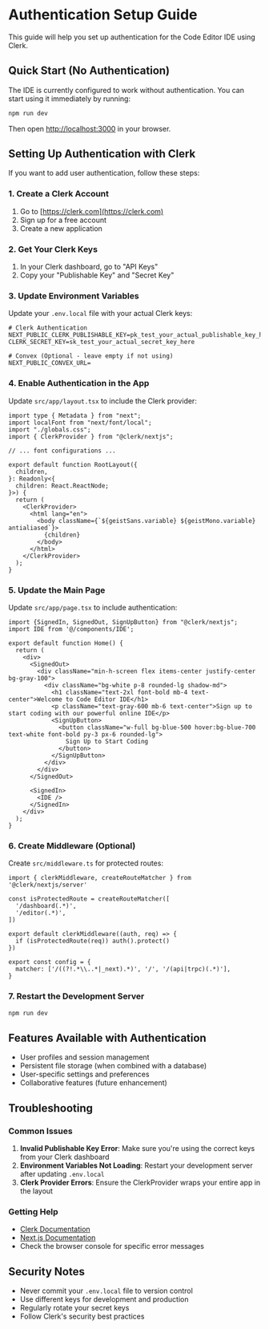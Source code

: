 # Authentication Setup Guide

This guide will help you set up authentication for the Code Editor IDE using Clerk.

## Quick Start (No Authentication)

The IDE is currently configured to work without authentication. You can start using it immediately by running:

```bash
npm run dev
```

Then open [http://localhost:3000](http://localhost:3000) in your browser.

## Setting Up Authentication with Clerk

If you want to add user authentication, follow these steps:

### 1. Create a Clerk Account

1. Go to [https://clerk.com](https://clerk.com)
2. Sign up for a free account
3. Create a new application

### 2. Get Your Clerk Keys

1. In your Clerk dashboard, go to "API Keys"
2. Copy your "Publishable Key" and "Secret Key"

### 3. Update Environment Variables

Update your `.env.local` file with your actual Clerk keys:

```env
# Clerk Authentication
NEXT_PUBLIC_CLERK_PUBLISHABLE_KEY=pk_test_your_actual_publishable_key_here
CLERK_SECRET_KEY=sk_test_your_actual_secret_key_here

# Convex (Optional - leave empty if not using)
NEXT_PUBLIC_CONVEX_URL=
```

### 4. Enable Authentication in the App

Update `src/app/layout.tsx` to include the Clerk provider:

```tsx
import type { Metadata } from "next";
import localFont from "next/font/local";
import "./globals.css";
import { ClerkProvider } from "@clerk/nextjs";

// ... font configurations ...

export default function RootLayout({
  children,
}: Readonly<{
  children: React.ReactNode;
}>) {
  return (
    <ClerkProvider>
      <html lang="en">
        <body className={`${geistSans.variable} ${geistMono.variable} antialiased`}>
          {children}
        </body>
      </html>
    </ClerkProvider>
  );
}
```

### 5. Update the Main Page

Update `src/app/page.tsx` to include authentication:

```tsx
import {SignedIn, SignedOut, SignUpButton} from "@clerk/nextjs";
import IDE from '@/components/IDE';

export default function Home() {
  return (
    <div>
      <SignedOut>
        <div className="min-h-screen flex items-center justify-center bg-gray-100">
          <div className="bg-white p-8 rounded-lg shadow-md">
            <h1 className="text-2xl font-bold mb-4 text-center">Welcome to Code Editor IDE</h1>
            <p className="text-gray-600 mb-6 text-center">Sign up to start coding with our powerful online IDE</p>
            <SignUpButton>
              <button className="w-full bg-blue-500 hover:bg-blue-700 text-white font-bold py-3 px-6 rounded-lg">
                Sign Up to Start Coding
              </button>
            </SignUpButton>
          </div>
        </div>
      </SignedOut>

      <SignedIn>
        <IDE />
      </SignedIn>
    </div>
  );
}
```

### 6. Create Middleware (Optional)

Create `src/middleware.ts` for protected routes:

```tsx
import { clerkMiddleware, createRouteMatcher } from '@clerk/nextjs/server'

const isProtectedRoute = createRouteMatcher([
  '/dashboard(.*)',
  '/editor(.*)',
])

export default clerkMiddleware((auth, req) => {
  if (isProtectedRoute(req)) auth().protect()
})

export const config = {
  matcher: ['/((?!.*\\..*|_next).*)', '/', '/(api|trpc)(.*)'],
}
```

### 7. Restart the Development Server

```bash
npm run dev
```

## Features Available with Authentication

- User profiles and session management
- Persistent file storage (when combined with a database)
- User-specific settings and preferences
- Collaborative features (future enhancement)

## Troubleshooting

### Common Issues

1. **Invalid Publishable Key Error**: Make sure you're using the correct keys from your Clerk dashboard
2. **Environment Variables Not Loading**: Restart your development server after updating `.env.local`
3. **Clerk Provider Errors**: Ensure the ClerkProvider wraps your entire app in the layout

### Getting Help

- [Clerk Documentation](https://clerk.com/docs)
- [Next.js Documentation](https://nextjs.org/docs)
- Check the browser console for specific error messages

## Security Notes

- Never commit your `.env.local` file to version control
- Use different keys for development and production
- Regularly rotate your secret keys
- Follow Clerk's security best practices